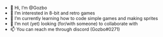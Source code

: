 - 👋 Hi, I’m @Gozbo
- 👀 I’m interested in 8-bit and retro games
- 🌱 I’m currently learning how to code simple games and making sprites
- 💞️ I’m not (yet) looking (for/with someone) to collaborate with
- 📫 You can reach me through discord (Gozbo#0271)

<!---
Gozbo/Gozbo is a ✨ special ✨ repository because its `README.md` (this file) appears on your GitHub profile.
You can click the Preview link to take a look at your changes.
--->
